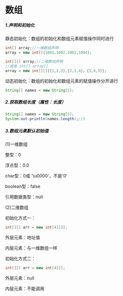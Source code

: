 # 数组

##### 1.声明和初始化

静态初始化：数组的初始化和数组元素赋值操作同时进行

```java 
int[] array;//一维数组声明
array = new int[]{1001,1002,1003,1004};

int[][] array;//二维数组声明
//或者 int[] array[] 
array = new int[][]{{1,2,3},{2,3,4}，{3,4,5}};
```

动态初始化：数组的初始化和数组元素的赋值操作分开进行

```java
String[] names = new String[5];
```



##### 2.获取数组长度（属性：长度）

```java
String[] names = new String[5];
System.out.println(names.length);//5
```



##### 3.数组元素默认初始值

<!--按数组元素类型分类-->

(1)一维数组

整型：0

浮点型：0.0

char型：0或 '\u0000'，不是'0'

boolean型：false

引用数据类型：null

(2)二维数组

初始化方式一：

```java
int[][] arr = new int[4][3];
```

外层元素：地址值

内层元素：与一维数组一样



初始化方式二：

```java
int[][] arr = new int[4][];
```

外层元素：null

内层元素：不能调用
